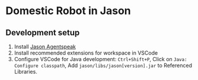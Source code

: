 # Domestic Robot in Jason

## Development setup

1. Install [Jason Agentspeak](https://jason.sourceforge.net/wp/)
2. Install recommended extensions for workspace in VSCode
3. Configure VSCode for Java development: `Ctrl+Shift+P`, Click on `Java: Configure classpath`,  Add `jason/libs/jason[version].jar` to Referenced Libraries.

